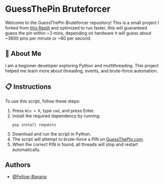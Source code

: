 # GuessThePin Bruteforcer

Welcome to the GuessThePin Bruteforcer repository! This is a small project I forked from [this Replit](https://replit.com/@bobeci6835/spam#main.py) and optimized to run faster, this will guaranteed guess the pin within ~3 mins, depending on hardware it will guess about ~3600 pins per minute or ~60 per second.

## 🚀 About Me
I am a beginner developer exploring Python and multithreading. This project helped me learn more about threading, events, and brute-force automation.

## 📋 Instructions

To use this script, follow these steps:

1. Press `Win + R`, type `cmd`, and press Enter.
2. Install the required dependency by running:
   ```
   pip install requests
   ```
3. Download and run the script in Python.
4. The script will attempt to brute-force a PIN on [GuessThePin.com](https://www.guessthepin.com/).
5. When the correct PIN is found, all threads will stop and restart automatically.

## Authors

- [@Fellow-Banana](https://www.github.com/Fellow-Banana)

